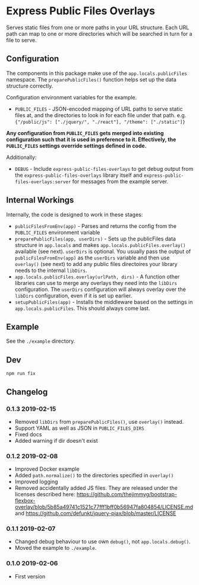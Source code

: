 # Express Public Files Overlays

Serves static files from one or more paths in your URL structure. Each URL path can map to one or more directories which will be searched in turn for a file to serve.


## Configuration

The components in this package make use of the `app.locals.publicFiles` namespace. The `preparePublicFiles()` function helps set up the data structure correctly.

Configuration environment variables for the example.

* `PUBLIC_FILES` - JSON-encoded mapping of URL paths to serve static files at, and the directories to look in for each file under that path. e.g. `{"/public/js": ["./jquery/", "./react"], "/theme": ["./static"]}`

**Any configuration from `PUBLIC_FILES` gets merged into existing configuration such that it is used in preference to it. Effectively, the `PUBLIC_FILES` settings override settings defined in code.**

Additionally:

* `DEBUG` - Include `express-public-files-overlays` to get debug output from the `express-public-files-overlays` library itself and `express-public-files-overlays:server` for messages from the example server.


## Internal Workings

Internally, the code is designed to work in these stages:

* `publicFilesFromEnv(app)` - Parses and returns the config from the `PUBLIC_FILES` environment variable
* `preparePublicFiles(app, userDirs)` - Sets up the publicFiles data structure in `app.locals` and makes `app.locals.publicFiles.overlay()` available (see next). `userDirs` is optional. You usually pass the output of `publicFilesFromEnv(app)` as the `userDirs` variable and then use `overlay()` (see next) to add any public files directoires your library needs to the internal `libDirs`.
* `app.locals.publicFiles.overlay(urlPath, dirs)` - A function other libraries can use to merge any overlays they need into the `libDirs` configuration. The `userDirs` configuration will always overlay over the `libDirs` configuration, even if it is set up earlier.
* `setupPublicFiles(app)` - Installs the middleware based on the settings in `app.locals.publicFiles`. This should always come last.


## Example

See the `./example` directory.


## Dev

```
npm run fix
```


## Changelog

### 0.1.3 2019-02-15

* Removed `libDirs` from `preparePublicFiles()`, use `overlay()` instead.
* Support YAML as well as JSON in `PUBLIC_FILES_DIRS`
* Fixed docs
* Added warning if dir doesn't exist

### 0.1.2 2019-02-08

* Improved Docker example
* Added `path.normalize()` to the directories specified in `overlay()`
* Improved logging
* Removed accidentally added JS files. They are released under the licenses described here: https://github.com/thejimmyg/bootstrap-flexbox-overlay/blob/5b85a49741c1521c77fff1bff0b56947fa804854/LICENSE.md and https://github.com/defunkt/jquery-pjax/blob/master/LICENSE

### 0.1.1 2019-02-07

* Changed debug behaviour to use own `debug()`, not `app.locals.debug()`.
* Moved the example to `./example`.

### 0.1.0 2019-02-06

* First version
